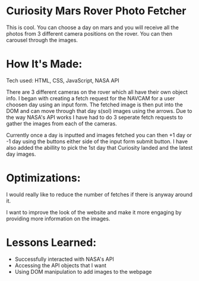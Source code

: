 # Curiosity Mars Rover Photo Fetcher

This is cool. You can choose a day on mars and you will receive all the photos from 3 different camera positions on the rover. You can then carousel through the images. 

# How It's Made:
Tech used: HTML, CSS, JavaScript, NASA API

There are 3 different cameras on the rover which all have their own object info. I began with creating a fetch request for the NAVCAM for a user choosen day using an input form. The fetched image is then put into the DOM and can move through that day s(sol) images using the arrows. Due to the way NASA's API works I have had to do 3 seperate fetch requests to gather the images from each of the cameras.

Currently once a day is inputted and images fetched you can then +1 day or -1 day using the buttons either side of the input form submit button. I have also added the abillity to pick the 1st day that Curiosity landed and the latest day images. 

# Optimizations:
I would really like to reduce the number of fetches if there is anyway around it.

I want to improve the look of the website and make it more engaging by providing more information on the images.

# Lessons Learned:
+ Successfully interacted with NASA's API
+ Accessing the API objects that I want
+ Using DOM manipulation to add images to the webpage


